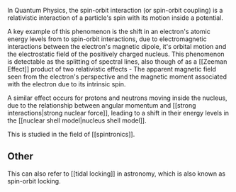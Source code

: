 In Quantum Physics, the spin-orbit interaction (or spin-orbit coupling) is a relativistic interaction of a particle's spin with its motion inside a potential.

A key example of this phenomenon is the shift in an electron's atomic energy levels from to spin-orbit interactions, due to electromagnetic interactions between the electron's magnetic dipole, it's orbital motion and the electrostatic field of the positively charged nucleus. This phenomenon is detectable as the splitting of spectral lines, also though of as a [[Zeeman Effect]] product of two relativistic effects - The apparent magnetic field seen from the electron's perspective and the magnetic moment associated with the electron due to its intrinsic spin.

A similar effect occurs for protons and neutrons moving inside the nucleus, due to the relationship between angular momentum and [[strong interactions|strong nuclear force]], leading to a shift in their energy levels in the [[nuclear shell model|nucleus shell model]].

This is studied in the field of [[spintronics]].
## Other
This can also refer to [[tidal locking]] in astronomy, which is also known as spin-orbit locking.

